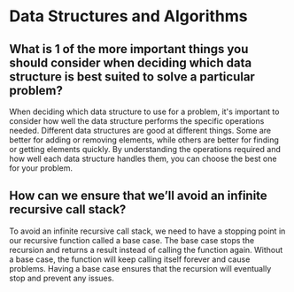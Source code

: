 # Data Structures and Algorithms

## What is 1 of the more important things you should consider when deciding which data structure is best suited to solve a particular problem?

When deciding which data structure to use for a problem, it's important to consider how well the data structure performs the specific operations needed. Different data structures are good at different things. Some are better for adding or removing elements, while others are better for finding or getting elements quickly. By understanding the operations required and how well each data structure handles them, you can choose the best one for your problem.

## How can we ensure that we’ll avoid an infinite recursive call stack?

To avoid an infinite recursive call stack, we need to have a stopping point in our recursive function called a base case. The base case stops the recursion and returns a result instead of calling the function again. Without a base case, the function will keep calling itself forever and cause problems. Having a base case ensures that the recursion will eventually stop and prevent any issues.
